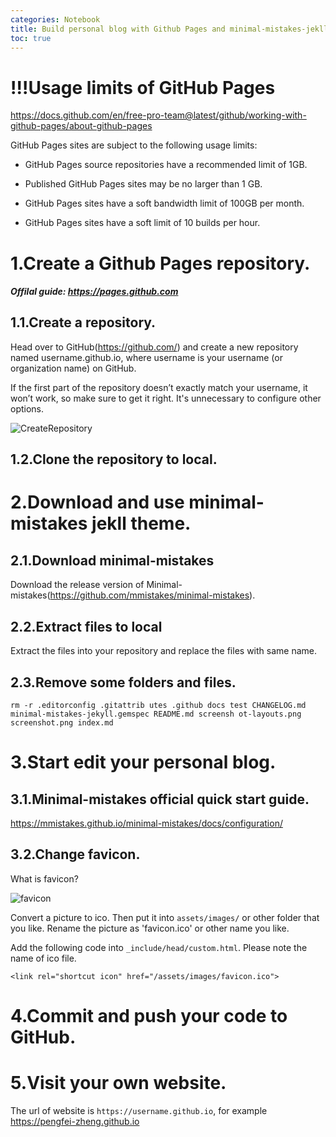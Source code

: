 ```yaml
---
categories: Notebook
title: Build personal blog with Github Pages and minimal-mistakes-jekll theme
toc: true
---
```


# !!!Usage limits of GitHub Pages

<https://docs.github.com/en/free-pro-team@latest/github/working-with-github-pages/about-github-pages>

GitHub Pages sites are subject to the following usage limits:

- GitHub Pages source repositories have a recommended limit of 1GB.

- Published GitHub Pages sites may be no larger than 1 GB.

- GitHub Pages sites have a soft bandwidth limit of 100GB per month.

- GitHub Pages sites have a soft limit of 10 builds per hour.

# 1.Create a Github Pages repository.

##### Offilal guide: <https://pages.github.com>

## 1.1.Create a repository.

Head over to GitHub(<https://github.com/>) and create a new repository named username.github.io, where username is your username (or organization name) on GitHub.


If the first part of the repository doesn’t exactly match your username, it won’t work, so make sure to get it right.
It's unnecessary to configure other options.

![CreateRepository](https://pengfei-zheng.github.io/assets/images/notebook/CreateRepository.png)

## 1.2.Clone the repository to local.

# 2.Download and use minimal-mistakes jekll theme.

## 2.1.Download minimal-mistakes
Download the release version of Minimal-mistakes(<https://github.com/mmistakes/minimal-mistakes>). 

## 2.2.Extract files to local
Extract the files into your repository and replace the files with same name.

## 2.3.Remove some folders and files.

`rm -r .editorconfig .gitattrib utes .github docs test CHANGELOG.md minimal-mistakes-jekyll.gemspec README.md screensh ot-layouts.png screenshot.png index.md`

# 3.Start edit your personal blog.

## 3.1.Minimal-mistakes official quick start guide.
<https://mmistakes.github.io/minimal-mistakes/docs/configuration/>

## 3.2.Change favicon.
What is favicon?

![favicon](https://pengfei-zheng.github.io/assets/images/notebook/favicon.png)

Convert a picture to ico. Then put it into `assets/images/` or other folder that you like. Rename the picture as 'favicon.ico' or other name you like.

Add the following code into  `_include/head/custom.html`. Please note the name of ico file.

`<link rel="shortcut icon" href="/assets/images/favicon.ico">`

# 4.Commit and push your code to GitHub.

# 5.Visit your own website.

The url of website is `https://username.github.io`, for example <https://pengfei-zheng.github.io>
